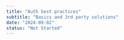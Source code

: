 ```yaml
---
title: "Auth best practices"
subtitle: "Basics and 3rd party solutions"
date: "2024-09-02"
status: "Not Started"
---
```

